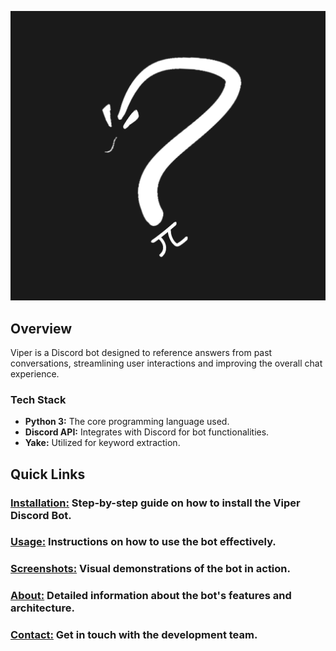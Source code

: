 ![Viper Discord Bot](viper.png)

## Overview
Viper is a Discord bot designed to reference answers from past conversations, streamlining user interactions and improving the overall chat experience.

### Tech Stack
- **Python 3:** The core programming language used.
- **Discord API:** Integrates with Discord for bot functionalities.
- **Yake:** Utilized for keyword extraction.

## Quick Links
### [**Installation:**](installation.md) Step-by-step guide on how to install the Viper Discord Bot.
### [**Usage:**](usage.md) Instructions on how to use the bot effectively.
### [**Screenshots:**](screenshots.md) Visual demonstrations of the bot in action.
### [**About:**](about.md) Detailed information about the bot's features and architecture.
### [**Contact:**](contact.md) Get in touch with the development team.